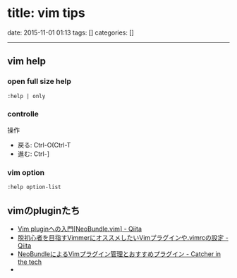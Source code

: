 title: vim tips
==========
date: 2015-11-01 01:13
tags: []
categories: []
- - -

## vim help 
### open full size help

```vim
:help | only
```

### controlle
操作
- 戻る: Ctrl-O(Ctrl-T
- 進む: Ctrl-]

### vim option
`:help option-list`


## vimのpluginたち

- [Vim pluginへの入門[NeoBundle.vim] - Qiita](http://qiita.com/himinato/items/caf5a0b19ce893a75363)
- [脱初心者を目指すVimmerにオススメしたいVimプラグインや.vimrcの設定 - Qiita](http://qiita.com/jnchito/items/5141b3b01bced9f7f48f)
- [NeoBundleによるVimプラグイン管理とおすすめプラグイン - Catcher in the tech](http://catcher-in-the-tech.net/1063/)
- 
